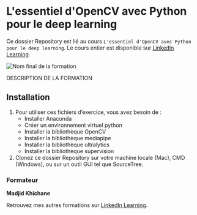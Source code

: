 # L'essentiel d'OpenCV avec Python pour le deep learning

Ce dossier Repository est lié au cours `L'essentiel d'OpenCV avec Python pour le deep learning`. Le cours entier est disponible sur [LinkedIn Learning][lil-course-url].

![Nom final de la formation][lil-thumbnail-url] 

DESCRIPTION DE LA FORMATION

## Installation

1. Pour utiliser ces fichiers d’exercice, vous avez besoin de : 
   - Installer Anaconda
   - Créer un environnement virtuel python
   - Installer la bibliothèque OpenCV
   - Installer la bibliothèque mediapipe
   - Installer la bibliothèque ultralytics
   - Installer la bibliothèque supervision
2. Clonez ce dossier Repository sur votre machine locale (Mac), CMD (Windows), ou sur un outil GUI tel que SourceTree. 

### Formateur

**Madjid Khichane** 

 Retrouvez mes autres formations sur [LinkedIn Learning][lil-URL-trainer].

[0]: # (Replace these placeholder URLs with actual course URLs)
[lil-course-url]: https://www.linkedin.com
[lil-thumbnail-url]: https://media.licdn.com/dms/image/D560DAQGJH9amHXU1TQ/learning-public-crop_675_1200/0/1694502240745?e=2147483647&v=beta&t=oMDx3YaGTmXjOtcCswMGyGgOIsJqrJ1RklhiBz6X0QM
[lil-URL-trainer]: https://www.linkedin.com/learning/instructors/madjid-khichane

[1]: # (End of FR-Instruction ###############################################################################################)
